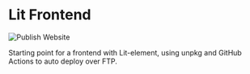 # Lit Frontend

![Publish Website](https://github.com/jorenbroekema/lit-frontend/workflows/Publish%20Website/badge.svg)

Starting point for a frontend with Lit-element, using unpkg and GitHub Actions to auto deploy over FTP.
